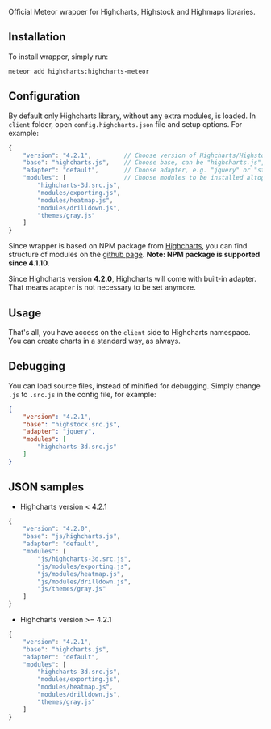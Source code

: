 Official Meteor wrapper for Highcharts, Highstock and Highmaps libraries.

## Installation
To install wrapper, simply run:

    meteor add highcharts:highcharts-meteor

## Configuration
By default only Highcharts library, without any extra modules, is loaded. In `client` folder, open `config.highcharts.json` file and setup options. For example:

```js
{
	"version": "4.2.1",		 	// Choose version of Highcharts/Highstock/Highmaps.
	"base": "highcharts.js",	// Choose base, can be "highcharts.js", "highstock.js" or "highmaps.js"
	"adapter": "default",		// Choose adapter, e.g. "jquery" or "standalone-framework.js".
	"modules": [				// Choose modules to be installed altogether with main library.
		"highcharts-3d.src.js",
		"modules/exporting.js",
		"modules/heatmap.js",
		"modules/drilldown.js",
		"themes/gray.js"
	]
}
```

Since wrapper is based on NPM package from [Highcharts](https://www.npmjs.com/package/highcharts), you can find structure of modules on the [github page](https://github.com/highcharts/highcharts). **Note: NPM package is supported since 4.1.10**. 

Since Highcharts version **4.2.0**, Highcharts will come with built-in adapter. That means `adapter` is not necessary to be set anymore.

## Usage

That's all, you have access on the `client` side to Highcharts namespace. You can create charts in a standard way, as always.

## Debugging

You can load source files, instead of minified for debugging. Simply change `.js` to `.src.js` in the config file, for example:

```json
{
	"version": "4.2.1",
	"base": "highstock.src.js",
	"adapter": "jquery",
	"modules": [
		"highcharts-3d.src.js"
	]
}
```

## JSON samples


* Highcharts version < 4.2.1

```js
{
	"version": "4.2.0",
	"base": "js/highcharts.js",
	"adapter": "default",
	"modules": [
		"js/highcharts-3d.src.js",
		"js/modules/exporting.js",
		"js/modules/heatmap.js",
		"js/modules/drilldown.js",
		"js/themes/gray.js"
	]
}
```

* Highcharts version >= 4.2.1

```js
{
	"version": "4.2.1",
	"base": "highcharts.js",
	"adapter": "default",
	"modules": [
		"highcharts-3d.src.js",
		"modules/exporting.js",
		"modules/heatmap.js",
		"modules/drilldown.js",
		"themes/gray.js"
	]
}
```